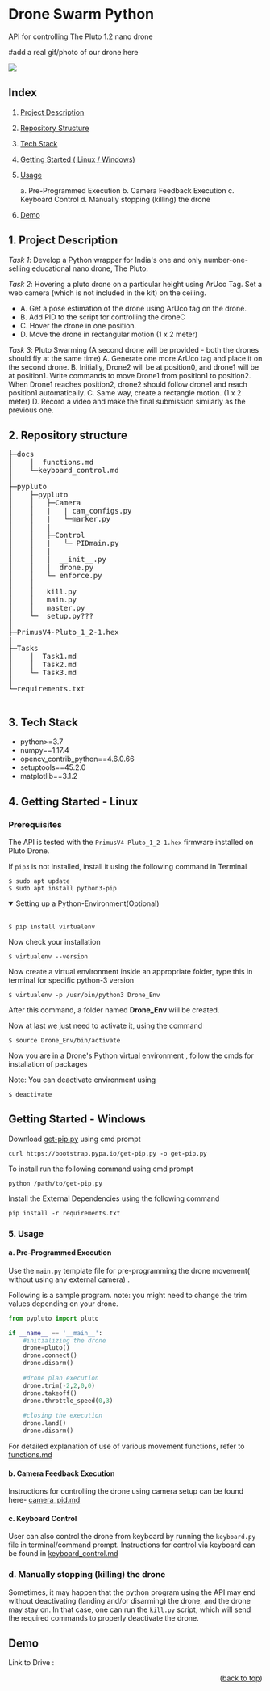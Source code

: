 
<div id="top"></div>

# Drone Swarm Python
API for controlling The Pluto 1.2 nano drone

#add a real  gif/photo of our drone here

[![](https://img.shields.io/badge/License-GPLv3-blue.svg)]()

<!-- TABLE OF CONTENTS (ADD ONCE SUBTOPICS START COMING TOGETHER)-->


## Index 
 
 

 1. <p><a href="#ProjD">Project Description</a></p>
 2. <p><a href="#RepoS">Repository Structure</a></p>
 3. <p><a href="#TechS">Tech Stack</a></p>
 4. <p><a href="#GetSL">Getting Started ( Linux / Windows) </a></p>
 5. <p><a href="#Usg">Usage</a></p>
 	a. Pre-Programmed Execution
	b. Camera Feedback Execution
	c. Keyboard Control
	d. Manually stopping (killing) the drone

6. <p><a href="#ProjD">Demo</a></p>


 

<!-- PROJECT DESCRIPTION -->
<div id="ProjD"></div>

## 1. Project Description 

*Task 1*: 
Develop a Python wrapper for India's one and only number-one-selling educational nano drone, The Pluto.

*Task 2*: 
Hovering a pluto drone on a particular height using ArUco Tag. 
Set a web camera (which is not included in the kit) on the ceiling.
- A. Get a pose estimation of the drone using ArUco tag on the drone.
- B. Add PID to the script for controlling the droneC
- C. Hover the drone in one position.
- D. Move the drone in rectangular motion (1 x 2 meter)

*Task 3*: 
Pluto Swarming (A second drone will be provided - both the drones should fly
at the same time)
A. Generate one more ArUco tag and place it on the second drone.
B. Initially, Drone2 will be at position0, and drone1 will be at position1. Write
commands to move Drone1 from position1 to position2. When Drone1 reaches
position2, drone2 should follow drone1 and reach position1 automatically.
C. Same way, create a rectangle motion. (1 x 2 meter)
D. Record a video and make the final submission similarly as the previous one.


<div id="RepoS"></div>


## 2. Repository structure
<pre>
├─docs
│    │  functions.md
│    └─keyboard_control.md
│  
├─pypluto
│    ├─pypluto
│    │   ├─Camera
│    │   |   | cam_configs.py
│    │   |   └─marker.py
│    │   |
│    │   ├─Control
│    │   |   └─ PIDmain.py
│    │   | 
│    │   |  __init__.py
│    │   |  drone.py
│    │   └─ enforce.py
│    │  
│    │   kill.py
│    │   main.py
│    │   master.py
│    └─  setup.py???
│    
├─PrimusV4-Pluto_1_2-1.hex
|
├─Tasks
│    │  Task1.md
│    │  Task2.md
│    └─ Task3.md
│
└─requirements.txt

</pre>

<div id="TechS"></div>

## 3. Tech Stack 

- python>=3.7
- numpy==1.17.4
- opencv_contrib_python==4.6.0.66
- setuptools==45.2.0
- matplotlib==3.1.2


<div id="GetSL"></div>

## 4. Getting Started - Linux

### Prerequisites

<!-- *Put setup instructions here.* -->

The API is tested with the ```PrimusV4-Pluto_1_2-1.hex``` firmware installed on Pluto Drone.

If ```pip3``` is not installed, install it using the following command in Terminal

```shell
$ sudo apt update
$ sudo apt install python3-pip
``` 


<details open>
<summary>Setting up a Python-Environment(Optional)</summary>
<br>


```shell
$ pip install virtualenv
```
Now check your installation
```
$ virtualenv --version
```
Now create a virtual environment inside an appropriate folder, type
this in terminal for specific python-3 version
```
$ virtualenv -p /usr/bin/python3 Drone_Env
```
After this command, a folder named  **Drone_Env**  will be created. 

Now at last we just need to activate it, using the command
```
$ source Drone_Env/bin/activate
```
Now you are in a Drone's Python virtual environment , follow the cmds for installation of packages

Note:
You can deactivate environment using
```
$ deactivate 
```
</details>





<div id="GetSW"></div>

## Getting Started - **Windows**
Download [get-pip.py](https://bootstrap.pypa.io/get-pip.py) using cmd prompt
```
curl https://bootstrap.pypa.io/get-pip.py -o get-pip.py
```
To install run the following command using cmd prompt
```
python /path/to/get-pip.py
```
Install the External Dependencies using the following command 
```
pip install -r requirements.txt
```
<div id="Usg"></div>

### 5. Usage

#### a. Pre-Programmed Execution
<!-- *Explain API cmds here.... might need a more detailed version like (make another section for structure)* -->

Use the ```main.py``` template file for pre-programming the drone movement( without using any external camera) .<br> 

Following is a sample program.
note: you might need to change the trim values depending on your drone.
```python
from pypluto import pluto

if __name__ == '__main__':
	#initializing the drone
	drone=pluto()
	drone.connect()
	drone.disarm()
	
	#drone plan execution
	drone.trim(-2,2,0,0)
	drone.takeoff()
	drone.throttle_speed(0,3)
	
	#closing the execution
	drone.land()
	drone.disarm()

```

For detailed explanation of use of various movement functions, refer to [functions.md](https://github.com//Drone-Swarm/blob/main/docs/functions.md) <br>

#### b. Camera Feedback Execution

Instructions for controlling the drone using camera setup can be found here-
[camera_pid.md](https://github.com//Drone-Swarm/blob/main/docs/camera_pid.md)


#### c. Keyboard Control

User can also control the drone from keyboard by running the ```keyboard.py``` file in terminal/command prompt. 
Instructions for control via keyboard can be found in [keyboard_control.md](https://github.com//Drone-Swarm/blob/main/docs/keyboard_control.md)


### d. Manually stopping (killing) the drone

Sometimes, it may happen that the python program using the API may end without deactivating (landing and/or disarming) the drone, and the drone may stay on. In that case, one can run the ```kill.py``` script, which will send the required commands to properly deactivate the drone. 

<div id="Demo"></div>

## Demo

Link to Drive : 

<p align="right">(<a href="#top">back to top</a>)</p>

<div id="RoadM"></div>

